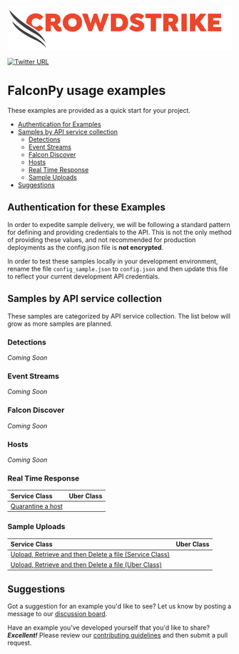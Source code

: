 ![CrowdStrike Falcon](https://raw.githubusercontent.com/CrowdStrike/falconpy/main/docs/asset/cs-logo.png) 

[![Twitter URL](https://img.shields.io/twitter/url?label=Follow%20%40CrowdStrike&style=social&url=https%3A%2F%2Ftwitter.com%2FCrowdStrike)](https://twitter.com/CrowdStrike)

# FalconPy usage examples
These examples are provided as a quick start for your project.

+ [Authentication for Examples](#authentication-for-these-examples)
+ [Samples by API service collection](#samples-by-api-service-collection)
    - [Detections](#detections)
    - [Event Streams](#event-streams)
    - [Falcon Discover](#falcon-discover)
    - [Hosts](#hosts)
    - [Real Time Response](#real-time-response)
    - [Sample Uploads](#sample-uploads)
+ [Suggestions](#suggestions)

## Authentication for these Examples
In order to expedite sample delivery, we will be following a standard pattern for defining and providing credentials to the API.
This is not the only method of providing these values, and not recommended for production deployments as the config.json file is
**not encrypted**.

In order to test these samples locally in your development environment, rename the file `config_sample.json` to `config.json` and then
update this file to reflect your current development API credentials.

## Samples by API service collection
These samples are categorized by API service collection. The list below will grow as more samples are planned.

### Detections
_Coming Soon_

### Event Streams
_Coming Soon_

### Falcon Discover
_Coming Soon_

### Hosts
_Coming Soon_

### Real Time Response
| Service Class | Uber Class |
| :--- | :--- |
| [Quarantine a host](real_time_response/quarantine_hosts.py) | |

### Sample Uploads
| Service Class | Uber Class |
| :--- | :--- |
| [Upload, Retrieve and then Delete a file (Service Class)](sample_uploads/sample_uploads_service.py)
| [Upload, Retrieve and then Delete a file (Uber Class)](sample_uploads/sample_uploads_uber.py) |

## Suggestions
Got a suggestion for an example you'd like to see? Let us know by posting a message to our [discussion board](https://github.com/CrowdStrike/falconpy/discussions).

Have an example you've developed yourself that you'd like to share?  **_Excellent!_** Please review our [contributing guidelines](/CONTRIBUTING.md) and then submit a pull request.